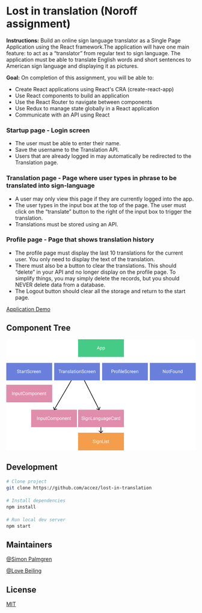 # Lost in translation (Noroff assignment)

**Instructions:** Build an online sign language translator as a Single Page Application using the React framework.The application will have one main feature: to act as a “translator” from regular text to sign language. The application must be able to translate English words and short sentences to American sign language and displaying it as pictures.

**Goal:** On completion of this assignment, you will be able to:

- Create React applications using React's CRA (create-react-app)
- Use React components to build an application
- Use the React Router to navigate between components
- Use Redux to manage state globally in a React application
- Communicate with an API using React

### Startup page - Login screen

- The user must be able to enter their name.
- Save the username to the Translation API.
- Users that are already logged in may automatically be redirected to the Translation page.

### Translation page - Page where user types in phrase to be translated into sign-language

- A user may only view this page if they are currently logged into the app.
- The user types in the input box at the top of the page. The user must click on the “translate” button to the right of the input box to trigger the translation.
- Translations must be stored using an API.

### Profile page - Page that shows translation history

- The profile page must display the last 10 translations for the current user. You only need to display the text of the translation.
- There must also be a button to clear the translations. This should “delete” in your API and no longer display on the profile page. To simplify things, you may simply delete the records, but you should NEVER delete data from a database.
- The Logout button should clear all the storage and return to the start page.

[Application Demo](https://still-peak-37738.herokuapp.com/)

## Component Tree

![Screenshot](component-tree.png)

## Development

```bash
# Clone project
git clone https://github.com/accez/lost-in-translation

# Install dependencies
npm install

# Run local dev server
npm start
```

## Maintainers

[@Simon Palmgren](https://github.com/accez)

[@Love Beiling](https://github.com/mikaellove)

## License

[MIT](https://choosealicense.com/licenses/mit/)
